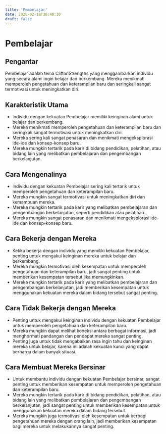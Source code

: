 ```yaml
---
title: 'Pembelajar'
date: 2025-02-18T18:40:10
draft: false
---
```


# Pembelajar

## Pengantar

Pembelajar adalah tema CliftonStrengths yang menggambarkan individu yang secara alami ingin belajar dan berkembang. Mereka menikmati memperoleh pengetahuan dan keterampilan baru dan seringkali sangat termotivasi untuk meningkatkan diri.

## Karakteristik Utama

- Individu dengan kekuatan Pembelajar memiliki keinginan alami untuk belajar dan berkembang.
- Mereka menikmati memperoleh pengetahuan dan keterampilan baru dan seringkali sangat termotivasi untuk meningkatkan diri.
- Mereka sering kali sangat penasaran dan menikmati mengeksplorasi ide-ide dan konsep-konsep baru.
- Mereka mungkin tertarik pada karir di bidang pendidikan, pelatihan, atau bidang lain yang melibatkan pembelajaran dan pengembangan berkelanjutan.

## Cara Mengenalinya

- Individu dengan kekuatan Pembelajar sering kali tertarik untuk memperoleh pengetahuan dan keterampilan baru.
- Mereka mungkin sangat termotivasi untuk meningkatkan diri dan kemampuan mereka.
- Mereka mungkin tertarik pada karir yang melibatkan pembelajaran dan pengembangan berkelanjutan, seperti pendidikan atau pelatihan.
- Mereka mungkin sangat penasaran dan menikmati mengeksplorasi ide-ide dan konsep-konsep baru.

## Cara Bekerja dengan Mereka

- Ketika bekerja dengan individu yang memiliki kekuatan Pembelajar, penting untuk mengakui keinginan mereka untuk belajar dan berkembang.
- Mereka mungkin termotivasi oleh kesempatan untuk memperoleh pengetahuan dan keterampilan baru, jadi sangat penting untuk memberikan kesempatan tersebut jika memungkinkan.
- Mereka mungkin tertarik pada karir yang melibatkan pembelajaran dan pengembangan berkelanjutan, jadi memberikan kesempatan untuk menggunakan kekuatan mereka dalam bidang tersebut sangat penting.

## Cara Tidak Bekerja dengan Mereka

- Penting untuk mengakui keinginan individu dengan kekuatan Pembelajar untuk memperoleh pengetahuan dan keterampilan baru.
- Mereka mungkin dapat melihat koneksi antara berbagai informasi, jadi menghormati pandangan dan pendapat mereka sangat penting.
- Penting juga untuk tidak mengabaikan rasa ingin tahu dan keinginan mereka untuk belajar, karena ini adalah kekuatan kunci yang dapat berharga dalam banyak situasi.

## Cara Membuat Mereka Bersinar

- Untuk membantu individu dengan kekuatan Pembelajar bersinar, sangat penting untuk memberikan kesempatan untuk memperoleh pengetahuan dan keterampilan baru.
- Mereka mungkin tertarik pada karir di bidang pendidikan, pelatihan, atau bidang lain yang melibatkan pembelajaran dan pengembangan berkelanjutan, jadi sangat penting untuk memberikan kesempatan untuk menggunakan kekuatan mereka dalam bidang tersebut.
- Mereka mungkin juga termotivasi oleh kesempatan untuk berbagi pengetahuan mereka dengan orang lain, jadi memberikan kesempatan bagi mereka untuk melakukannya sangat penting.
